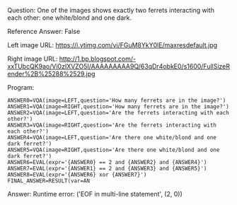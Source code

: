 Question: One of the images shows exactly two ferrets interacting with each other: one white/blond and one dark.

Reference Answer: False

Left image URL: https://i.ytimg.com/vi/FGuM8YkY0lE/maxresdefault.jpg

Right image URL: http://1.bp.blogspot.com/-xxTUbcQK9ao/Vi0zIXVZO5I/AAAAAAAAA9Q/63qDr4obkE0/s1600/FullSizeRender%2B%25288%2529.jpg

Program:

```
ANSWER0=VQA(image=LEFT,question='How many ferrets are in the image?')
ANSWER1=VQA(image=RIGHT,question='How many ferrets are in the image?')
ANSWER2=VQA(image=LEFT,question='Are the ferrets interacting with each other?')
ANSWER3=VQA(image=RIGHT,question='Are the ferrets interacting with each other?')
ANSWER4=VQA(image=LEFT,question='Are there one white/blond and one dark ferret?')
ANSWER5=VQA(image=RIGHT,question='Are there one white/blond and one dark ferret?')
ANSWER6=EVAL(expr='{ANSWER0} == 2 and {ANSWER2} and {ANSWER4}')
ANSWER7=EVAL(expr='{ANSWER1} == 2 and {ANSWER3} and {ANSWER5}')
ANSWER8=EVAL(expr='{ANSWER6} xor {ANSWER7}')
FINAL_ANSWER=RESULT(var=AN
```
Answer: Runtime error: ('EOF in multi-line statement', (2, 0))

